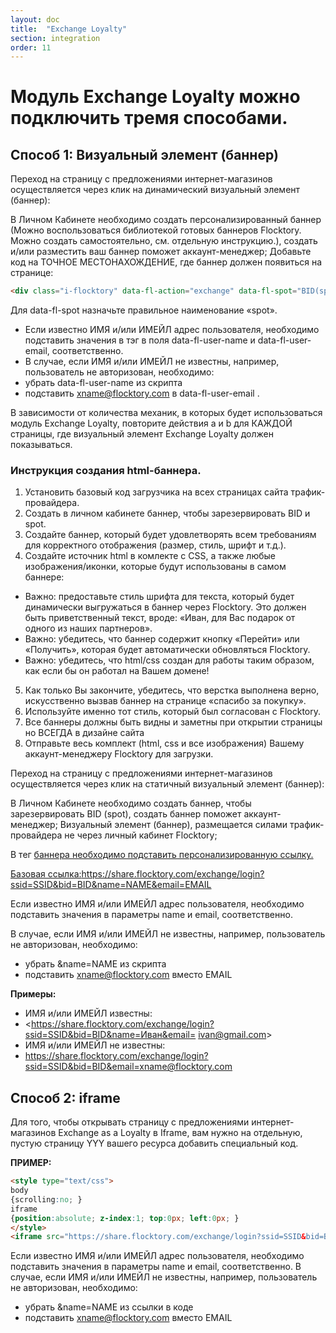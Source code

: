 ```yaml
---
layout: doc
title:  "Exchange Loyalty"
section: integration
order: 11
---
```



Модуль Exchange Loyalty можно подключить тремя способами.
=====================

## Способ 1: Визуальный элемент (баннер)

Переход на страницу с предложениями интернет-магазинов осуществляется через клик на динамический визуальный элемент (баннер):

В Личном Кабинете необходимо создать персонализированный баннер (Можно воспользоваться библиотекой готовых баннеров Flocktory. Можно создать самостоятельно, см. отдельную инструкцию.), создать и/или разместить ваш баннер поможет аккаунт-менеджер;
Добавьте код на ТОЧНОЕ МЕСТОНАХОЖДЕНИЕ, где баннер должен появиться на странице:

```html
<div class="i-flocktory" data-fl-action="exchange" data-fl-spot="BID(spot name)" data-fl-user-name="NAME" data-fl-user-email="EMAIL"></div>
```

 Для  data-fl-spot назначьте правильное наименование «spot».
* Если известно ИМЯ и/или ИМЕЙЛ адрес пользователя, необходимо подставить значения в тэг в поля data-fl-user-name и data-fl-user-email, соответственно.
* В случае, если ИМЯ и/или ИМЕЙЛ не известны, например, пользователь не авторизован, необходимо:
* убрать data-fl-user-name из скрипта
* подставить xname@flocktory.com в data-fl-user-email .

В зависимости от количества механик, в которых будет использоваться модуль Exchange Loyalty, повторите действия a и b для КАЖДОЙ страницы, 
где визуальный элемент Exchange Loyalty должен показываться.


### Инструкция создания html-баннера.

1. Установить базовый код загрузчика на всех страницах сайта трафик-провайдера.
2. Создать в личном кабинете баннер, чтобы зарезервировать BID и spot.
3. Создайте баннер, который будет удовлетворять всем требованиям для корректного отображения (размер, стиль, шрифт и т.д.).
4. Создайте источник html в комлекте с CSS, а также любые изображения/иконки, которые будут использованы в самом баннере:
 * Важно: предоставьте стиль шрифта для текста, который будет динамически выгружаться в баннер через Flocktory. Это должен быть приветственный текст, вроде: «Иван, для Вас подарок от одного из наших партнеров».
 * Важно: убедитесь, что баннер содержит кнопку «Перейти» или «Получить», которая будет автоматически обновляться Flocktory.
 * Важно: убедитесь, что html/css создан для работы таким образом, как если бы он работал на Вашем домене!
5. Как только Вы закончите, убедитесь, что верстка выполнена верно, искусственно вызвав баннер на странице «спасибо за покупку».
6. Используйте именно тот стиль, который был согласован с Flocktory.
7. Все баннеры должны быть видны и заметны при открытии страницы но ВСЕГДА в дизайне сайта
8. Отправьте весь комплект (html, css и все изображения) Вашему аккаунт-менеджеру Flocktory для загрузки.

Переход на страницу с предложениями интернет-магазинов осуществляется через клик на статичный визуальный элемент (баннер):

В Личном Кабинете необходимо создать баннер, чтобы зарезервировать BID (spot), создать баннер поможет аккаунт-менеджер;
Визуальный элемент (баннер), размещается силами трафик-провайдера не через личный кабинет Flocktory;

В тег <a href=”URL”> баннера необходимо подставить персонализированную ссылку.

Базовая ссылка:<https://share.flocktory.com/exchange/login?ssid=SSID&bid=BID&name=NAME&email=EMAIL>

Если известно ИМЯ и/или ИМЕЙЛ адрес пользователя, необходимо подставить значения в параметры name и email, соответственно.

В случае, если ИМЯ и/или ИМЕЙЛ не известны, например, пользователь не авторизован, необходимо:
* убрать &name=NAME из скрипта
* подставить xname@flocktory.com вместо EMAIL

**Примеры:**
* ИМЯ и/или ИМЕЙЛ известны:
* <https://share.flocktory.com/exchange/login?ssid=SSID&bid=BID&name=Иван&email= ivan@gmail.com>
* ИМЯ и/или ИМЕЙЛ не известны:
* <https://share.flocktory.com/exchange/login?ssid=SSID&bid=BID&email=xname@flocktory.com>

## Способ 2:  iframe

Для того, чтобы открывать страницу с предложениями интернет-магазинов Еxchange as a Loyalty в Iframe, вам нужно на отдельную, пустую страницу YYY вашего ресурса добавить специальный код. 

**ПРИМЕР:**
```html
<style type="text/css">
body
{scrolling:no; }
iframe
{position:absolute; z-index:1; top:0px; left:0px; }
</style>
<iframe src="https://share.flocktory.com/exchange/login?ssid=SSID&bid=BID&email=EMAIL&name=NAME" height="100%" width="100%" frameborder="0"></iframe> 
```

Если известно ИМЯ и/или ИМЕЙЛ адрес пользователя, необходимо подставить значения в параметры name и email, соответственно.
В случае, если ИМЯ и/или ИМЕЙЛ не известны, например, пользователь не авторизован, необходимо:
* убрать &name=NAME из ссылки в коде
* подставить xname@flocktory.com вместо EMAIL
